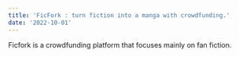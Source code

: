 ```yaml
---
title: 'FicFork : turn fiction into a manga with crowdfunding.'
date: '2022-10-01'
---
```


Ficfork is a crowdfunding platform that focuses mainly on fan fiction. 

